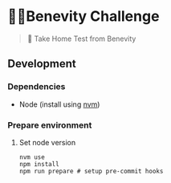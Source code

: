 # 🏃🏼Benevity Challenge

> 🚀  Take Home Test from Benevity

## Development

### Dependencies
- Node (install using [nvm](https://github.com/nvm-sh/nvm#installing-and-updating))

### Prepare environment
1. Set node version
   ```shell
   nvm use
   npm install
   npm run prepare # setup pre-commit hooks
   ```
